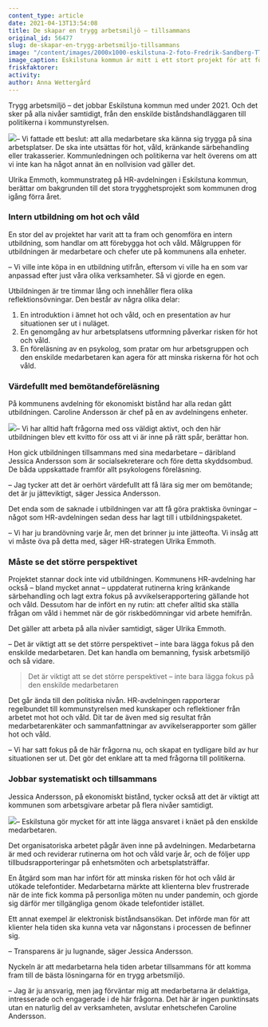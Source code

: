 ```yaml
---
content_type: article
date: 2021-04-13T13:54:08
title: De skapar en trygg arbetsmiljö – tillsammans
original_id: 56477
slug: de-skapar-en-trygg-arbetsmiljo-tillsammans
image: "/content/images/2000x1000-eskilstuna-2-foto-Fredrik-Sandberg-TT.jpg"
image_caption: Eskilstuna kommun är mitt i ett stort projekt för att förebygga hot och våld. Caroline Andersson och Jessica Andersson på ekonomiskt bistånd berättar att alla arbetar tillsammans för att förebygga problemet.
friskfaktorer:
activity:
author: Anna Wettergård
---
```


Trygg arbetsmiljö – det jobbar Eskilstuna kommun med under 2021. Och det sker på alla nivåer samtidigt, från den enskilde biståndshandläggaren till politikerna i kommunstyrelsen.

[![](https://www.suntarbetsliv.se/wp-content/uploads/2021/04/200x220-ulrika-emmoth-1.jpg)](https://www.suntarbetsliv.se/wp-content/uploads/2021/04/200x220-ulrika-emmoth-1.jpg)– Vi fattade ett beslut: att alla medarbetare ska känna sig trygga på sina arbetsplatser. De ska inte utsättas för hot, våld, kränkande särbehandling eller trakasserier. Kommunledningen och politikerna var helt överens om att vi inte kan ha något annat än en nollvision vad gäller det.

Ulrika Emmoth, kommunstrateg på HR-avdelningen i Eskilstuna kommun, berättar om bakgrunden till det stora trygghetsprojekt som kommunen drog igång förra året.

### Intern utbildning om hot och våld

En stor del av projektet har varit att ta fram och genomföra en intern utbildning, som handlar om att förebygga hot och våld. Målgruppen för utbildningen är medarbetare och chefer ute på kommunens alla enheter.

– Vi ville inte köpa in en utbildning utifrån, eftersom vi ville ha en som var anpassad efter just våra olika verksamheter. Så vi gjorde en egen.

Utbildningen är tre timmar lång och innehåller flera olika reflektionsövningar. Den består av några olika delar:

1.  En introduktion i ämnet hot och våld, och en presentation av hur situationen ser ut i nuläget.
2.  En genomgång av hur arbetsplatsens utformning påverkar risken för hot och våld.
3.  En föreläsning av en psykolog, som pratar om hur arbetsgruppen och den enskilde medarbetaren kan agera för att minska riskerna för hot och våld.

### Värdefullt med bemötandeföreläsning

På kommunens avdelning för ekonomiskt bistånd har alla redan gått utbildningen. Caroline Andersson är chef på en av avdelningens enheter.

[![](https://www.suntarbetsliv.se/wp-content/uploads/2021/04/200x220-caroline-andersson-foto-Fredrik-Sandberg-TT.jpg)](https://www.suntarbetsliv.se/wp-content/uploads/2021/04/200x220-caroline-andersson-foto-Fredrik-Sandberg-TT.jpg)– Vi har alltid haft frågorna med oss väldigt aktivt, och den här utbildningen blev ett kvitto för oss att vi är inne på rätt spår, berättar hon.

Hon gick utbildningen tillsammans med sina medarbetare – däribland Jessica Andersson som är socialsekreterare och före detta skyddsombud. De båda uppskattade framför allt psykologens föreläsning.

– Jag tycker att det är oerhört värdefullt att få lära sig mer om bemötande; det är ju jätteviktigt, säger Jessica Andersson.

Det enda som de saknade i utbildningen var att få göra praktiska övningar – något som HR-avdelningen sedan dess har lagt till i utbildningspaketet.

– Vi har ju brandövning varje år, men det brinner ju inte jätteofta. Vi insåg att vi måste öva på detta med, säger HR-strategen Ulrika Emmoth.

### Måste se det större perspektivet

Projektet stannar dock inte vid utbildningen. Kommunens HR-avdelning har också – bland mycket annat – uppdaterat rutinerna kring kränkande särbehandling och lagt extra fokus på avvikelserapportering gällande hot och våld. Dessutom har de infört en ny rutin: att chefer alltid ska ställa frågan om våld i hemmet när de gör riskbedömningar vid arbete hemifrån.

Det gäller att arbeta på alla nivåer samtidigt, säger Ulrika Emmoth.

– Det är viktigt att se det större perspektivet – inte bara lägga fokus på den enskilde medarbetaren. Det kan handla om bemanning, fysisk arbetsmiljö och så vidare.

> Det är viktigt att se det större perspektivet – inte bara lägga fokus på den enskilde medarbetaren

Det går ända till den politiska nivån. HR-avdelningen rapporterar regelbundet till kommunstyrelsen med kunskaper och reflektioner från arbetet mot hot och våld. Dit tar de även med sig resultat från medarbetarenkäter och sammanfattningar av avvikelserapporter som gäller hot och våld.

– Vi har satt fokus på de här frågorna nu, och skapat en tydligare bild av hur situationen ser ut. Det gör det enklare att ta med frågorna till politikerna.

### Jobbar systematiskt och tillsammans

Jessica Andersson, på ekonomiskt bistånd, tycker också att det är viktigt att kommunen som arbetsgivare arbetar på flera nivåer samtidigt.

[![](https://www.suntarbetsliv.se/wp-content/uploads/2021/04/200-220-jessica-andersson-foto-Fredrik-Sandberg-TT.jpg)](https://www.suntarbetsliv.se/wp-content/uploads/2021/04/200-220-jessica-andersson-foto-Fredrik-Sandberg-TT.jpg)– Eskilstuna gör mycket för att inte lägga ansvaret i knäet på den enskilde medarbetaren.

Det organisatoriska arbetet pågår även inne på avdelningen. Medarbetarna är med och reviderar rutinerna om hot och våld varje år, och de följer upp tillbudsrapporteringar på enhetsmöten och arbetsplatsträffar.

En åtgärd som man har infört för att minska risken för hot och våld är utökade telefontider. Medarbetarna märkte att klienterna blev frustrerade när de inte fick komma på personliga möten nu under pandemin, och gjorde sig därför mer tillgängliga genom ökade telefontider istället.

Ett annat exempel är elektronisk biståndsansökan. Det införde man för att klienter hela tiden ska kunna veta var någonstans i processen de befinner sig.

– Transparens är ju lugnande, säger Jessica Andersson.

Nyckeln är att medarbetarna hela tiden arbetar tillsammans för att komma fram till de bästa lösningarna för en trygg arbetsmiljö.

– Jag är ju ansvarig, men jag förväntar mig att medarbetarna är delaktiga, intresserade och engagerade i de här frågorna. Det här är ingen punktinsats utan en naturlig del av verksamheten, avslutar enhetschefen Caroline Andersson.
